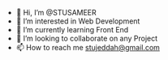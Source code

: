 - 👋 Hi, I’m @STUSAMEER
- 👀 I’m interested in Web Development
- 🌱 I’m currently learning Front End
- 💞️ I’m looking to collaborate on any Project
- 📫 How to reach me stujeddah@gmail.com

<!---
STUSAMEER/STUSAMEER is a ✨ special ✨ repository because its `README.md` (this file) appears on your GitHub profile.
You can click the Preview link to take a look at your changes.
--->
